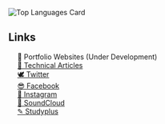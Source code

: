 <!--
@file           README.md
@brief          A part of descriptions of my profile page on Github
@author         Kataoka Nagi
@date           2021-01-30
$Version:       1.0
$Revision:      1.0
@note           I will add more comments someday.
@attention      Use Cloud LaTeX.
@par            History
                Made new page
@see "task4233" https://github.com/task4233/task4233/blob/master/README.md
@see "【GitHub新機能】プロフィール画面にREADME.mdを追加できるようになったので自己紹介してみた" https://qiita.com/yagi_eng/items/6556e28d406dba8cd82a
@see "GitHub Readme Stats を利用してGitHubプロフィールをカッコよくする" https://qiita.com/zizi4n5/items/f8076cb25bbf64a9bc1c

Copyright (c) 2021 Kataoka Nagi
  - This software is released under the MIT License, see LICENSE, see LICENSE.
  - This website content is released under the CC BY 4.0 License, see LICENSE.
-->

![Top Languages Card](https://github-readme-stats.vercel.app/api?username=KataokaNagi&count_private=true&theme=react&show_icons=true)

<!--Strange statistics due to Unity-->
<!--
<a href="https://github.com/anuraghazra/github-readme-stats">
  <img align="left" src="https://github-readme-stats.vercel.app/api?username=KataokaNagi&count_private=true&show_icons=true" />
</a>
<a href="https://github.com/anuraghazra/github-readme-stats">
  <img align="left" src="https://github-readme-stats.vercel.app/api/top-langs/?username=KataokaNagi" />
</a>
-->
  
## Links
&emsp; 📝 Portfolio Websites (Under Development)<!-- ](https://KataokaNagi.github.io/index.html)  -->  
&emsp; [📝 Technical Articles](https://hackmd.io/@xcalmx)  
&emsp; [🕊 Twitter](https://twitter.com/calm_IRL)  
&emsp; [😎 Facebook](https://www.facebook.com/KataokaNagi)  
&emsp; [🍳 Instagram](https://www.instagram.com/calm_cook/?fbclid=IwAR2v04WRhhks4MHAuyolwcWrq6X5NPVizC8J_NSZi6gelpS83QvPgcTYwRs)  
&emsp; [🎵 SoundCloud](https://soundcloud.com/user-9069691)  
&emsp; [✎ Studyplus](https://www.studyplus.jp/users/95427d348bad11e6ab7e22000aba8322)  
